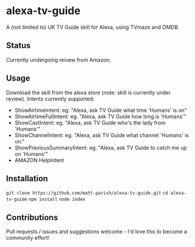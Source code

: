 # alexa-tv-guide
A (not limited to) UK TV Guide skill for Alexa, using TVmaze and OMDB

## Status
Currently undergoing reivew from Amazon.

## Usage
Download the skill from the alexa store (note: skill is currently under review).  Intents currently supported:

- ShowAirtimeIntent: eg. "Alexa, ask TV Guide what time 'Humans' is on"
- ShowAirtimeFullIntent: eg. "Alexa, ask TV Guide how long is 'Humans'"
- ShowCastIntent: eg. "Alexa, ask TV Guide who's the lady from 'Humans'"
- ShowChannelIntent: eg. "Alexa, ask TV Guide what channel 'Humans' is on."
- ShowPreviousSummaryIntent: eg. "Alexa, ask TV Guide to catch me up on 'Humans'"
- AMAZON.HelpIntent

## Installation
`git clone https://github.com/matt-parish/alexa-tv-guide.git`
`cd alexa-tv-guide`
`npm install`
`node index`

## Contributions
Pull requests / issues and suggestions welcome - I'd love this to become a community effort!

